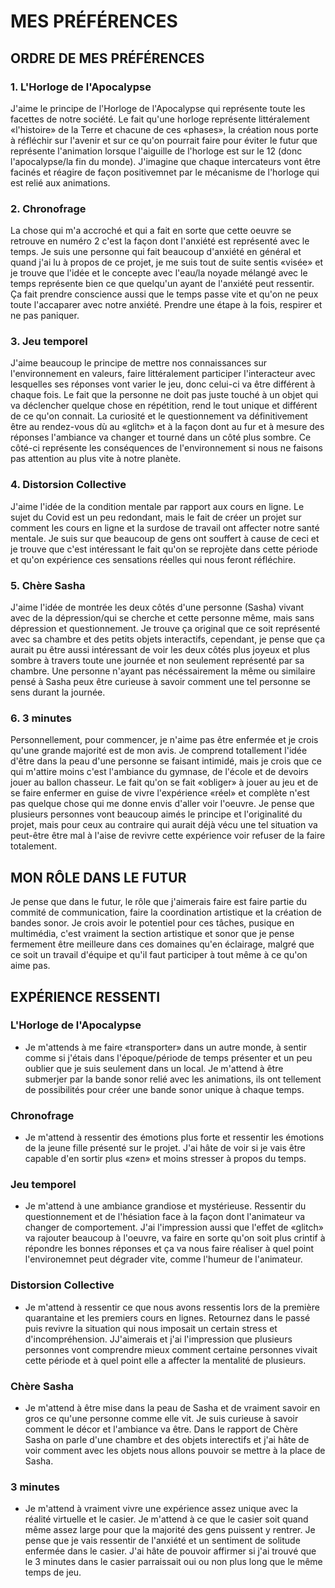# MES PRÉFÉRENCES
## ORDRE DE MES PRÉFÉRENCES

### 1. L'Horloge de l'Apocalypse
J'aime le principe de l'Horloge de l'Apocalypse qui représente toute les facettes de notre société. Le fait qu'une horloge représente littéralement «l'histoire» de la Terre et chacune de ces «phases», la création nous porte à réfléchir sur l'avenir et sur ce qu'on pourrait faire pour éviter le futur que représente l'animation lorsque l'aiguille de l'horloge est sur le 12 (donc l'apocalypse/la fin du monde). J'imagine que chaque intercateurs vont être facinés et réagire de façon positivemnet par le mécanisme de l'horloge qui est relié aux animations.   

### 2. Chronofrage
La chose qui m'a accroché et qui a fait en sorte que cette oeuvre se retrouve en numéro 2 c'est la façon dont l'anxiété est représenté avec le temps.
Je suis une personne qui fait beaucoup d'anxiété en général et quand j'ai lu à propos de ce projet, je me suis tout de suite sentis «visée» et je trouve que l'idée et le concepte avec l'eau/la noyade mélangé avec le temps représente bien ce que quelqu'un ayant de l'anxiété peut ressentir. Ça fait prendre conscience aussi que le temps passe vite et qu'on ne peux toute l'accaparer avec notre anxiété. Prendre une étape à la fois, respirer et ne pas paniquer. 

### 3. Jeu temporel
J'aime beaucoup le principe de mettre nos connaissances sur l'environnement en valeurs, faire littéralement participer l'interacteur avec lesquelles ses réponses vont varier le jeu, donc celui-ci va être différent à chaque fois. Le fait que la personne ne doit pas juste touché à un objet qui va déclencher quelque chose en répétition, rend le tout unique et différent de ce qu'on connait. La curiosité et le questionnement va définitivement être au rendez-vous dù au «glitch» et à la façon dont au fur et à mesure des réponses l'ambiance va changer et tourné dans un côté plus sombre. Ce côté-ci représente les conséquences de l'environnement si nous ne faisons pas attention au plus vite à notre planète.

### 4. Distorsion Collective
J'aime l'idée de la condition mentale par rapport aux cours en ligne. Le sujet du Covid est un peu redondant, mais le fait de créer un projet sur comment les cours en ligne et la surdose de travail ont affecter notre santé mentale. Je suis sur que beaucoup de gens ont souffert à cause de ceci et je trouve que c'est intéressant le fait qu'on se reprojète dans cette période et qu'on expérience ces sensations réelles qui nous feront réfléchire. 

### 5. Chère Sasha 
J'aime l'idée de montrée les deux côtés d'une personne (Sasha) vivant avec de la dépression/qui se cherche et cette personne même, mais sans dépression et questionnement. Je trouve ça original que ce soit représenté avec sa chambre et des petits objets interactifs, cependant, je pense que ça aurait pu être aussi intéressant de voir les deux côtés plus joyeux et plus sombre à travers toute une journée et non seulement représenté par sa chambre. Une personne n'ayant pas nécéssairement la même ou similaire pensé à Sasha peux être curieuse à savoir comment une tel personne se sens durant la journée.


### 6. 3 minutes
Personnellement, pour commencer, je n'aime pas être enfermée et je crois qu'une grande majorité est de mon avis. Je comprend totallement l'idée d'être dans la peau d'une personne se faisant intimidé, mais je crois que ce qui m'attire moins c'est l'ambiance du gymnase, de l'école et de devoirs jouer au ballon chasseur. Le fait qu'on se fait «obliger» à jouer au jeu et de se faire enfermer en guise de vivre l'expérience «réel» et complète n'est pas quelque chose qui me donne envis d'aller voir l'oeuvre. Je pense que plusieurs personnes vont beaucoup aimés le principe et l'originalité du projet, mais pour ceux au contraire qui aurait déjà vécu une tel situation va peut-être être mal à l'aise de revivre cette expérience voir refuser de la faire totalement.

## MON RÔLE DANS LE FUTUR 
Je pense que dans le futur, le rôle que j'aimerais faire est faire partie du commité de communication, faire la coordination artistique et la création de bandes sonor.
Je crois avoir le potentiel pour ces tâches, pusique en multimédia, c'est vraiment la section artistique et sonor que je pense fermement être meilleure dans ces domaines qu'en éclairage, malgré que ce soit un travail d'équipe et qu'il faut participer à tout même à ce qu'on aime pas.

## EXPÉRIENCE RESSENTI
### L'Horloge de l'Apocalypse
- Je m'attends à me faire «transporter» dans un autre monde, à sentir comme si j'étais dans l'époque/période de temps présenter et un peu oublier que je suis seulement dans un local. Je m'attend à être submerjer par la bande sonor relié avec les animations, ils ont tellement de possibilités pour créer une bande sonor unique à chaque temps.

### Chronofrage
- Je m'attend à ressentir des émotions plus forte et ressentir les émotions de la jeune fille présenté sur le projet. J'ai hâte de voir si je vais être capable d'en sortir plus «zen» et moins stresser à propos du temps. 

### Jeu temporel
- Je m'attend à une ambiance grandiose et mystérieuse. Ressentir du questionnement et de l'hésiation face à la façon dont l'animateur va changer de comportement. J'ai l'impression aussi que l'effet de «glitch» va rajouter beaucoup à l'oeuvre, va faire en sorte qu'on soit plus crintif à répondre les bonnes réponses et ça va nous faire réaliser à quel point l'environemnet peut dégrader vite, comme l'humeur de l'animateur. 

### Distorsion Collective
- Je m'attend à ressentir ce que nous avons ressentis lors de la première quarantaine et les premiers cours en lignes. Retournez dans le passé puis revivre la situation qui nous imposait un certain stress et d'incompréhension. JJ'aimerais et j'ai l'impression que plusieurs personnes vont comprendre mieux comment certaine personnes vivait cette période et à quel point elle a affecter la mentalité de plusieurs.

### Chère Sasha 
- Je m'attend à être mise dans la peau de Sasha et de vraiment savoir en gros ce qu'une personne comme elle vit. Je suis curieuse à savoir comment le décor et l'ambiance va être. Dans le rapport de Chère Sasha on parle d'une chambre et des objets interectifs et j'ai hâte de voir comment avec les objets nous allons pouvoir se mettre à la place de Sasha.

### 3 minutes
- Je m'attend à vraiment vivre une expérience assez unique avec la réalité virtuelle et le casier. Je m'attend à ce que le casier soit quand même assez large pour que la majorité des gens puissent y rentrer. Je pense que je vais ressentir de l'anxiété et un sentiment de solitude enfermée dans le casier. J'ai hâte de pouvoir affirmer si j'ai trouvé que le 3 minutes dans le casier parraissait oui ou non plus long que le même temps de jeu.
